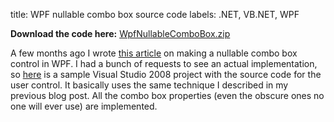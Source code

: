 title: WPF nullable combo box source code
labels: .NET, VB.NET, WPF

<strong>Download the code here:</strong> <a href="http://graemehill.ca/samples/WpfNullableComboBox.zip"> WpfNullableComboBox.zip</a>

A few months ago I wrote <a href="http://graemehill.ca/nullable-combo-boxes-in-wpf">this article</a> on making a nullable combo box control in WPF.  I had a bunch of requests to see an actual implementation, so <a href="http://graemehill.ca/samples/WpfNullableComboBox.zip">here</a> is a sample Visual Studio 2008 project with the source code for the user control.  It basically uses the same technique I described in my previous blog post.  All the combo box properties (even the obscure ones no one will ever use) are implemented.
